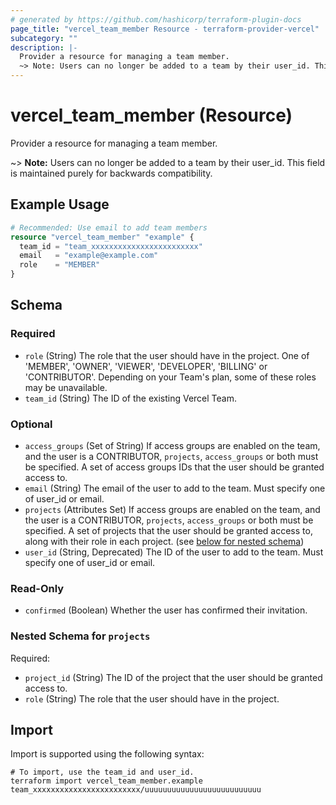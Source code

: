 ```yaml
---
# generated by https://github.com/hashicorp/terraform-plugin-docs
page_title: "vercel_team_member Resource - terraform-provider-vercel"
subcategory: ""
description: |-
  Provider a resource for managing a team member.
  ~> Note: Users can no longer be added to a team by their user_id. This field is maintained purely for backwards compatibility.
---
```


# vercel_team_member (Resource)

Provider a resource for managing a team member.

~> **Note:** Users can no longer be added to a team by their user_id. This field is maintained purely for backwards compatibility.

## Example Usage

```terraform
# Recommended: Use email to add team members
resource "vercel_team_member" "example" {
  team_id = "team_xxxxxxxxxxxxxxxxxxxxxxxx"
  email   = "example@example.com"
  role    = "MEMBER"
}
```

<!-- schema generated by tfplugindocs -->
## Schema

### Required

- `role` (String) The role that the user should have in the project. One of 'MEMBER', 'OWNER', 'VIEWER', 'DEVELOPER', 'BILLING' or 'CONTRIBUTOR'. Depending on your Team's plan, some of these roles may be unavailable.
- `team_id` (String) The ID of the existing Vercel Team.

### Optional

- `access_groups` (Set of String) If access groups are enabled on the team, and the user is a CONTRIBUTOR, `projects`, `access_groups` or both must be specified. A set of access groups IDs that the user should be granted access to.
- `email` (String) The email of the user to add to the team. Must specify one of user_id or email.
- `projects` (Attributes Set) If access groups are enabled on the team, and the user is a CONTRIBUTOR, `projects`, `access_groups` or both must be specified. A set of projects that the user should be granted access to, along with their role in each project. (see [below for nested schema](#nestedatt--projects))
- `user_id` (String, Deprecated) The ID of the user to add to the team. Must specify one of user_id or email.

### Read-Only

- `confirmed` (Boolean) Whether the user has confirmed their invitation.

<a id="nestedatt--projects"></a>
### Nested Schema for `projects`

Required:

- `project_id` (String) The ID of the project that the user should be granted access to.
- `role` (String) The role that the user should have in the project.

## Import

Import is supported using the following syntax:

```shell
# To import, use the team_id and user_id.
terraform import vercel_team_member.example team_xxxxxxxxxxxxxxxxxxxxxxxx/uuuuuuuuuuuuuuuuuuuuuuuuuu
```
